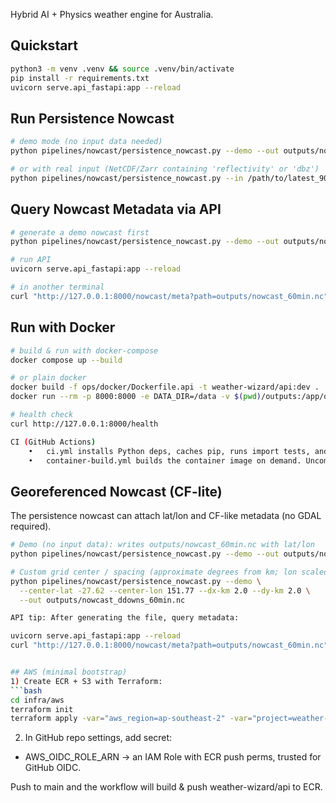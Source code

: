 Hybrid AI + Physics weather engine for Australia.

## Quickstart
```bash
python3 -m venv .venv && source .venv/bin/activate
pip install -r requirements.txt
uvicorn serve.api_fastapi:app --reload
```

## Run Persistence Nowcast
```bash
# demo mode (no input data needed)
python pipelines/nowcast/persistence_nowcast.py --demo --out outputs/nowcast_60min.nc

# or with real input (NetCDF/Zarr containing 'reflectivity' or 'dbz')
python pipelines/nowcast/persistence_nowcast.py --in /path/to/latest_90min.zarr --out outputs/nowcast_60min.nc

```

## Query Nowcast Metadata via API
```bash
# generate a demo nowcast first
python pipelines/nowcast/persistence_nowcast.py --demo --out outputs/nowcast_60min.nc

# run API
uvicorn serve.api_fastapi:app --reload

# in another terminal
curl "http://127.0.0.1:8000/nowcast/meta?path=outputs/nowcast_60min.nc"
```

## Run with Docker
```bash
# build & run with docker-compose
docker compose up --build

# or plain docker
docker build -f ops/docker/Dockerfile.api -t weather-wizard/api:dev .
docker run --rm -p 8000:8000 -e DATA_DIR=/data -v $(pwd)/outputs:/app/outputs -v $(pwd)/data:/data weather-wizard/api:dev

# health check
curl http://127.0.0.1:8000/health

CI (GitHub Actions)
	•	ci.yml installs Python deps, caches pip, runs import tests, and boots the API to verify /health.
	•	container-build.yml builds the container image on demand. Uncomment GHCR steps to push.
```

## Georeferenced Nowcast (CF-lite)
The persistence nowcast can attach lat/lon and CF-like metadata (no GDAL required).

```bash
# Demo (no input data): writes outputs/nowcast_60min.nc with lat/lon
python pipelines/nowcast/persistence_nowcast.py --demo --out outputs/nowcast_60min.nc

# Custom grid center / spacing (approximate degrees from km; lon scaled by cos(lat))
python pipelines/nowcast/persistence_nowcast.py --demo \
  --center-lat -27.62 --center-lon 151.77 --dx-km 2.0 --dy-km 2.0 \
  --out outputs/nowcast_ddowns_60min.nc

API tip: After generating the file, query metadata:

uvicorn serve.api_fastapi:app --reload
curl "http://127.0.0.1:8000/nowcast/meta?path=outputs/nowcast_60min.nc"


## AWS (minimal bootstrap)
1) Create ECR + S3 with Terraform:
```bash
cd infra/aws
terraform init
terraform apply -var="aws_region=ap-southeast-2" -var="project=weather-wizard" -var="env=dev"
```

2) In GitHub repo settings, add secret:

- AWS_OIDC_ROLE_ARN → an IAM Role with ECR push perms, trusted for GitHub OIDC.

Push to main and the workflow will build & push weather-wizard/api to ECR.
